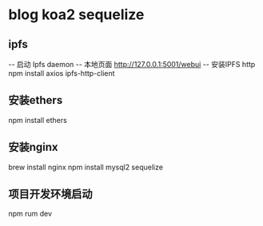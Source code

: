 # blog koa2 sequelize

## ipfs
-- 启动
Ipfs daemon
-- 本地页面
http://127.0.0.1:5001/webui
-- 安装IPFS http
npm install axios ipfs-http-client

## 安装ethers
npm install ethers

## 安装nginx
brew install nginx
npm install mysql2 sequelize

## 项目开发环境启动
npm rum dev